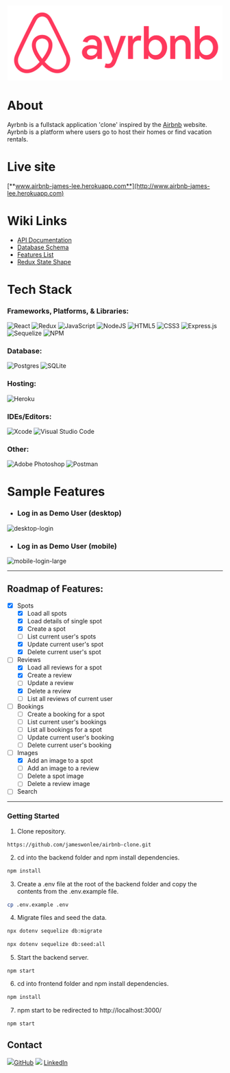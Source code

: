 <!-- <img src="https://user-images.githubusercontent.com/99856702/196315104-4da1b6d6-81f2-4a37-90e2-87a8819245d2.png"> -->

![ayrbnb-logo]

[ayrbnb-logo]: ./frontend/src/images/ayrbnb-logo.png


# About
Ayrbnb is a fullstack application 'clone' inspired by the [Airbnb](http://www.airbnb.com) website. Ayrbnb is a platform where users go to host their homes or find vacation rentals.

# Live site
[**www.airbnb-james-lee.herokuapp.com**](http://www.airbnb-james-lee.herokuapp.com)

<!-- 🔗  -->
# Wiki Links
* [API Documentation](https://github.com/jameswonlee/airbnb-clone/blob/main/backend/README-API-Docs.md#airbnb-clone)
* [Database Schema](https://github.com/jameswonlee/airbnb-clone/wiki/Database-Schema)
* [Features List](https://github.com/jameswonlee/airbnb-clone/wiki/Features-List)
* [Redux State Shape](https://github.com/jameswonlee/airbnb-clone/wiki/Redux-Store-Shape)

<!-- 🖥️  -->
# Tech Stack
### Frameworks, Platforms, & Libraries:
![React](https://img.shields.io/badge/react-%2320232a.svg?style=for-the-badge&logo=react&logoColor=%2361DAFB)
![Redux](https://img.shields.io/badge/redux-%23593d88.svg?style=for-the-badge&logo=redux&logoColor=white)
![JavaScript](https://img.shields.io/badge/javascript-%23323330.svg?style=for-the-badge&logo=javascript&logoColor=%23F7DF1E)
![NodeJS](https://img.shields.io/badge/node.js-6DA55F?style=for-the-badge&logo=node.js&logoColor=white)
![HTML5](https://img.shields.io/badge/html5-%23E34F26.svg?style=for-the-badge&logo=html5&logoColor=white)
![CSS3](https://img.shields.io/badge/css3-%231572B6.svg?style=for-the-badge&logo=css3&logoColor=white)
![Express.js](https://img.shields.io/badge/express.js-%23404d59.svg?style=for-the-badge&logo=express&logoColor=%2361DAFB)
![Sequelize](https://img.shields.io/badge/Sequelize-52B0E7?style=for-the-badge&logo=Sequelize&logoColor=white)
![NPM](https://img.shields.io/badge/NPM-%23000000.svg?style=for-the-badge&logo=npm&logoColor=white)

### Database:
![Postgres](https://img.shields.io/badge/postgres-%23316192.svg?style=for-the-badge&logo=postgresql&logoColor=white)
![SQLite](https://img.shields.io/badge/sqlite-%2307405e.svg?style=for-the-badge&logo=sqlite&logoColor=white)

### Hosting:
![Heroku](https://img.shields.io/badge/heroku-%23430098.svg?style=for-the-badge&logo=heroku&logoColor=white)

### IDEs/Editors:
![Xcode](https://img.shields.io/badge/Xcode-007ACC?style=for-the-badge&logo=Xcode&logoColor=white)
![Visual Studio Code](https://img.shields.io/badge/Visual%20Studio%20Code-0078d7.svg?style=for-the-badge&logo=visual-studio-code&logoColor=white)

### Other:
![Adobe Photoshop](https://img.shields.io/badge/adobe%20photoshop-%2331A8FF.svg?style=for-the-badge&logo=adobe%20photoshop&logoColor=white)
![Postman](https://img.shields.io/badge/Postman-FF6C37?style=for-the-badge&logo=postman&logoColor=white)

# Sample Features

- ### Log in as Demo User (desktop)

![desktop-login](https://imgur.com/pa3ATgw.gif)

- ### Log in as Demo User (mobile)

![mobile-login-large](https://imgur.com/0xIYfpc.gif)
<!-- ![mobile-login-small](https://imgur.com/GwLHuwG.gif) -->


---------------------------------------------------------------
## Roadmap of Features:
- [x] Spots
    - [x] Load all spots
    - [x] Load details of single spot
    - [x] Create a spot
    - [ ] List current user's spots
    - [x] Update current user's spot
    - [x] Delete current user's spot
- [ ] Reviews
    - [x] Load all reviews for a spot
    - [x] Create a review
    - [ ] Update a review
    - [x] Delete a review
    - [ ] List all reviews of current user
- [ ] Bookings
    - [ ] Create a booking for a spot
    - [ ] List current user's bookings
    - [ ] List all bookings for a spot
    - [ ] Update current user's booking
    - [ ] Delete current user's booking
- [ ] Images
    - [x] Add an image to a spot
    - [ ] Add an image to a review
    - [ ] Delete a spot image
    - [ ] Delete a review image
- [ ] Search

-------------------------------------------------------------------

### Getting Started
1. Clone repository.
```
https://github.com/jameswonlee/airbnb-clone.git
```
2. cd into the backend folder and npm install dependencies.
```sh
npm install
```
3. Create a .env file at the root of the backend folder and copy the contents from the .env.example file.
```sh
cp .env.example .env
```
4. Migrate files and seed the data.
 ```sh
npx dotenv sequelize db:migrate
 ```
```sh
npx dotenv sequelize db:seed:all
```

5. Start the backend server.
```
npm start
```
6. cd into frontend folder and npm install dependencies.
 ```sh
npm install
```
7. npm start to be redirected to http://localhost:3000/
 ```sh
npm start
 ```
<!-- 📱  -->
## Contact
<img src=https://i.imgur.com/w9xwrCT.png width=20>[GitHub](https://github.com/jameswonlee)
<img src=https://i.imgur.com/2ffGJqj.png width=20> [LinkedIn](https://www.linkedin.com/in/jameswonlee/)







